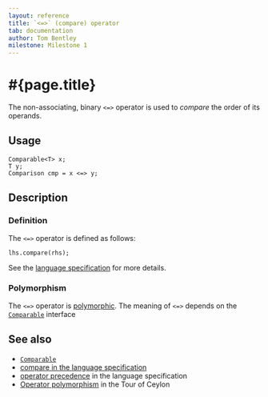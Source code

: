 ```yaml
---
layout: reference
title: `<=>` (compare) operator
tab: documentation
author: Tom Bentley
milestone: Milestone 1
---
```


# #{page.title}

The non-associating, binary `<=>` operator is used to *compare* the order of 
its operands.

## Usage 

    Comparable<T> x;
    T y;
    Comparison cmp = x <=> y;

## Description

### Definition

The `<=>` operator is defined as follows:

    lhs.compare(rhs);

See the [language specification](#{site.urls.spec}#equalityandcomparisonoperators) for more details.

### Polymorphism

The `<=>` operator is [polymorphic](/documentation/reference/operator/operator-polymorphism). 
The meaning of `<=>` depends on the 
[`Comparable`](../../ceylon.language/Comparable) interface 

## See also

* [`Comparable`](../../ceylon.language/Comparable)
* [compare in the language specification](#{site.urls.spec}#equalityandcomparisonoperators)
* [operator precedence](#{site.urls.spec}#operatorprecedence) in the 
  language specification
* [Operator polymorphism](/documentation/tour/language-module/#operator_polymorphism) 
  in the Tour of Ceylon

